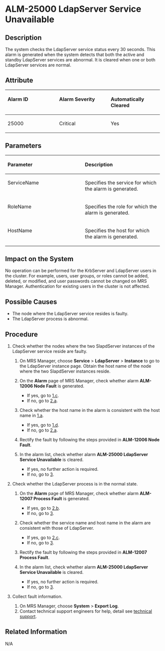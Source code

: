 # ALM-25000 LdapServer Service Unavailable<a name="EN-US_TOPIC_0125375559"></a>

## Description<a name="s715f82c60bab44cdbf3ef23e26501df9"></a>

The system checks the LdapServer service status every 30 seconds. This alarm is generated when the system detects that both the active and standby LdapServer services are abnormal. It is cleared when one or both LdapServer services are normal.

## Attribute<a name="s110b2ddaa134409aa22f6fd6cf6924a8"></a>

<a name="en-us_topic_0035998742_table66898905"></a>
<table><thead align="left"><tr id="en-us_topic_0035998742_row21436848"><th class="cellrowborder" valign="top" width="33.33333333333333%" id="mcps1.1.4.1.1"><p id="en-us_topic_0035998742_p58663159"><a name="en-us_topic_0035998742_p58663159"></a><a name="en-us_topic_0035998742_p58663159"></a>Alarm ID</p>
</th>
<th class="cellrowborder" valign="top" width="33.33333333333333%" id="mcps1.1.4.1.2"><p id="en-us_topic_0035998742_p54095401"><a name="en-us_topic_0035998742_p54095401"></a><a name="en-us_topic_0035998742_p54095401"></a>Alarm Severity</p>
</th>
<th class="cellrowborder" valign="top" width="33.33333333333333%" id="mcps1.1.4.1.3"><p id="en-us_topic_0035998742_p19651376"><a name="en-us_topic_0035998742_p19651376"></a><a name="en-us_topic_0035998742_p19651376"></a>Automatically Cleared</p>
</th>
</tr>
</thead>
<tbody><tr id="en-us_topic_0035998742_row48257652"><td class="cellrowborder" valign="top" width="33.33333333333333%" headers="mcps1.1.4.1.1 "><p id="en-us_topic_0035998742_p16555740"><a name="en-us_topic_0035998742_p16555740"></a><a name="en-us_topic_0035998742_p16555740"></a>25000</p>
</td>
<td class="cellrowborder" valign="top" width="33.33333333333333%" headers="mcps1.1.4.1.2 "><p id="en-us_topic_0035998742_p65946577"><a name="en-us_topic_0035998742_p65946577"></a><a name="en-us_topic_0035998742_p65946577"></a>Critical</p>
</td>
<td class="cellrowborder" valign="top" width="33.33333333333333%" headers="mcps1.1.4.1.3 "><p id="en-us_topic_0035998742_p40072506"><a name="en-us_topic_0035998742_p40072506"></a><a name="en-us_topic_0035998742_p40072506"></a>Yes</p>
</td>
</tr>
</tbody>
</table>

## Parameters<a name="s2dcf13c31ac6401b99ac679b082a7735"></a>

<a name="en-us_topic_0035998742_table24647552"></a>
<table><thead align="left"><tr id="en-us_topic_0035998742_row23371976"><th class="cellrowborder" valign="top" width="50%" id="mcps1.1.3.1.1"><p id="en-us_topic_0035998742_p14081900"><a name="en-us_topic_0035998742_p14081900"></a><a name="en-us_topic_0035998742_p14081900"></a>Parameter</p>
</th>
<th class="cellrowborder" valign="top" width="50%" id="mcps1.1.3.1.2"><p id="en-us_topic_0035998742_p66892145"><a name="en-us_topic_0035998742_p66892145"></a><a name="en-us_topic_0035998742_p66892145"></a>Description</p>
</th>
</tr>
</thead>
<tbody><tr id="en-us_topic_0035998742_row49554687"><td class="cellrowborder" valign="top" width="50%" headers="mcps1.1.3.1.1 "><p id="en-us_topic_0035998742_p54506685"><a name="en-us_topic_0035998742_p54506685"></a><a name="en-us_topic_0035998742_p54506685"></a>ServiceName</p>
</td>
<td class="cellrowborder" valign="top" width="50%" headers="mcps1.1.3.1.2 "><p id="en-us_topic_0035998742_p52965331"><a name="en-us_topic_0035998742_p52965331"></a><a name="en-us_topic_0035998742_p52965331"></a>Specifies the service for which the alarm is generated.</p>
</td>
</tr>
<tr id="en-us_topic_0035998742_row6925935"><td class="cellrowborder" valign="top" width="50%" headers="mcps1.1.3.1.1 "><p id="en-us_topic_0035998742_p24129853"><a name="en-us_topic_0035998742_p24129853"></a><a name="en-us_topic_0035998742_p24129853"></a>RoleName</p>
</td>
<td class="cellrowborder" valign="top" width="50%" headers="mcps1.1.3.1.2 "><p id="en-us_topic_0035998742_p8361080"><a name="en-us_topic_0035998742_p8361080"></a><a name="en-us_topic_0035998742_p8361080"></a>Specifies the role for which the alarm is generated.</p>
</td>
</tr>
<tr id="en-us_topic_0035998742_row8140857"><td class="cellrowborder" valign="top" width="50%" headers="mcps1.1.3.1.1 "><p id="en-us_topic_0035998742_p55429698"><a name="en-us_topic_0035998742_p55429698"></a><a name="en-us_topic_0035998742_p55429698"></a>HostName</p>
</td>
<td class="cellrowborder" valign="top" width="50%" headers="mcps1.1.3.1.2 "><p id="en-us_topic_0035998742_p60620523"><a name="en-us_topic_0035998742_p60620523"></a><a name="en-us_topic_0035998742_p60620523"></a>Specifies the host for which the alarm is generated.</p>
</td>
</tr>
</tbody>
</table>

## Impact on the System<a name="saf7e3637535c41ea9caad3170ff484a5"></a>

No operation can be performed for the KrbServer and LdapServer users in the cluster. For example, users, user groups, or roles cannot be added, deleted, or modified, and user passwords cannot be changed on MRS Manager. Authentication for existing users in the cluster is not affected.

## Possible Causes<a name="sfb68a725149a4b7785f4d3a28cc599bb"></a>

-   The node where the LdapServer service resides is faulty.
-   The LdapServer process is abnormal.

## Procedure<a name="sf925801d02af4444a1d269e5dabffd54"></a>

1.  Check whether the nodes where the two SlapdServer instances of the LdapServer service reside are faulty.
    1.  <a name="l9d425276eb41468cbe458576745626d5"></a>On MRS Manager, choose  **Service**  \>  **LdapServer**  \>  **Instance**  to go to the LdapServer instance page. Obtain the host name of the node where the two SlapdServer instances reside.
    2.  On the  **Alarm**  page of MRS Manager, check whether alarm  **ALM-12006 Node Fault**  is generated.
        -   If yes, go to  [1.c](#l30fd91548d364c968c3a286bd2c8f34a).
        -   If no, go to  [2.a](#l0b5ddb621891417d8fa2699748304a72).

    3.  <a name="l30fd91548d364c968c3a286bd2c8f34a"></a>Check whether the host name in the alarm is consistent with the host name in  [1.a](#l9d425276eb41468cbe458576745626d5).
        -   If yes, go to  [1.d](#l53c556c8918d4b2abb7a967cfbfe22df).
        -   If no, go to  [2.a](#l0b5ddb621891417d8fa2699748304a72).

    4.  <a name="l53c556c8918d4b2abb7a967cfbfe22df"></a>Rectify the fault by following the steps provided in  **ALM-12006 Node Fault**.
    5.  In the alarm list, check whether alarm  **ALM-25000 LdapServer Service Unavailable**  is cleared.
        -   If yes, no further action is required.
        -   If no, go to  [3](#ldd846a382dca450a8fac7c3c7e0ed61e).

2.  Check whether the LdapServer process is in the normal state.
    1.  <a name="l0b5ddb621891417d8fa2699748304a72"></a>On the  **Alarm**  page of MRS Manager, check whether alarm  **ALM-12007 Process Fault**  is generated.
        -   If yes, go to  [2.b](#l296318b8150d44deb9e2b5a3167dea0c).
        -   If no, go to  [3](#ldd846a382dca450a8fac7c3c7e0ed61e).

    2.  <a name="l296318b8150d44deb9e2b5a3167dea0c"></a>Check whether the service name and host name in the alarm are consistent with those of LdapServer.
        -   If yes, go to  [2.c](#en-us_topic_0035998742_alarm53004).
        -   If no, go to  [3](#ldd846a382dca450a8fac7c3c7e0ed61e).

    3.  <a name="en-us_topic_0035998742_alarm53004"></a>Rectify the fault by following the steps provided in  **ALM-12007 Process Fault**.
    4.  In the alarm list, check whether alarm  **ALM-25000 LdapServer Service Unavailable**  is cleared.
        -   If yes, no further action is required.
        -   If no, go to  [3](#ldd846a382dca450a8fac7c3c7e0ed61e).

3.  <a name="ldd846a382dca450a8fac7c3c7e0ed61e"></a>Collect fault information.
    1.  On MRS Manager, choose  **System**  \>  **Export Log**.
    2.  Contact technical support engineers for help, detail see  [technical support](https://docs.otc.t-systems.com/en-us/public/learnmore.html).


## Related Information<a name="se5ee1afd26b8423691d5c39e85f3e6ee"></a>

N/A

